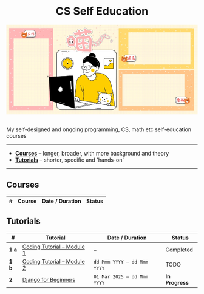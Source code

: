<div align="center">
  <h1>CS Self Education</h1>
  <img src="banner.jpg" align="center"/>
  <br/><br/>
</div>

My self-designed and ongoing programming, CS, math etc self-education courses

---

- [**Courses**](https://github.com/abeerarshad2025/CS-Self-Education#courses) – longer, broader, with more background and theory
- [**Tutorials**](https://github.com/abeerarshad2025/CS-Self-Education#tutorials) – shorter, specific and 'hands-on'

---

## Courses

| # | Course | Date / Duration | Status |
| ----------- | ----------- | ----------- | ----------- |
<!--
| **1** | [Flutter Development]((https://github.com/abeerarshad2025/Flutter-Development)) | | |
-->

<!--
| **1** | [Full Stack Development with TypeScript, React, Next.js, MongoDB](https://github.com/abeerarshad2025/Full-Stack-Development-with-TRNM) | - | **Ongoing** |
| **1** | [Web Design & Development Bootcamp](https://github.com/abeerarshad2025/Web-Design-Development-Bootcamp) | - | - |
| **2** | [Introduction to Computer Science & AI with Python](https://github.com/abeerarshad2025/Intro-CS-AI-Python) | - | - |
| **3** | [Mathematics Foundations for CS]() | - | - |
| - | English Composition | - | - |
| - | Object Oriented Programming: Java, Ruby & Smalltalk | - | - |
| - | Computing with Lisp | - | - |
| - | Business & Technical Writing | - | - |
| - | Creative Writing | - | - |
| - | History of Computation | - | - |
| - | Data Structures & Algorithms | - | - |
| - | Discrete & CS Mathematics | - | - |
| - | Assembly Language | - | - |
-->

## Tutorials

| # | Tutorial | Date / Duration | Status |
| ----------- | ----------- | ----------- | ----------- |
| **1 a** | [Coding Tutorial – Module 1](https://github.com/abeerarshad2025/Coding-Tutorial-Module-1) | <code>&mdash;</code> | Completed |
| **1 b** | [Coding Tutorial – Module 2](https://github.com/abeerarshad2025/Coding-Tutorial-Module-2) | <code>dd Mmm YYYY &mdash; dd Mmm YYYY</code> | TODO |
| **2**   | [Django for Beginners](https://github.com/abeerarshad2025/Django-for-Beginners)           | <code>01 Mar 2025 &mdash; dd Mmm YYYY</code> | **In Progress** |

<!--
| **3** | [JavaScript Node Express MongoDB Tutorial](https://github.com/abeerarshad2025/JavaScript-Node-Express-MongoDB-Tutorial) | <code>dd Mmm YYYY &mdash; dd Mmm YYYY</code> | |
| **4** | [Full Stack MERN](https://github.com/abeerarshad2025/Full-Stack-MERN) | <code>dd Mmm YYYY &mdash; dd Mmm YYYY</code> | |
-->

<!-- | **5** | [Next.js Development](https://github.com/abeerarshad2025/Next.js-Development) | <code>dd Mmm YYYY &mdash; dd Mmm YYYY</code> | | -->

<!--
| - | [JS Node Express MongoDB Tutorial](https://github.com/abeerarshad2025/JS-Node-Express-MongoDB-Tutorial) | - | - |
| - | [The PHP Workshop](https://github.com/abeerarshad2025/The-PHP-Workshop) | - | - |
| - | [Go Hands On Tutorial](https://github.com/abeerarshad2025/Go-Hands-On-Tutorial) | - | - |
| - | [Go Web Development](https://github.com/abeerarshad2025/Go-Web-Development) | - | - |
| - | [Microservices with Python, Flask, FastAPI & OpenAPI]() | - | - |
| - | [Vue & JS Tutorial]() | - | - |
| - | [Node & OnsenUI Tutorial]() | - | - |
| - | [Coding Tutorial – Module 2](https://github.com/abeerarshad2025/Coding-Tutorial-Module-2) | - | - |
-->
